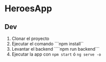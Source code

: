 # HeroesApp

## Dev

1. Clonar el proyecto
2. Ejecutar el comando ```npm install``
3. Levantar el backend ````npm run backend```
4. Ejecutar la app con ```npm start``` ó ```ng serve -o```